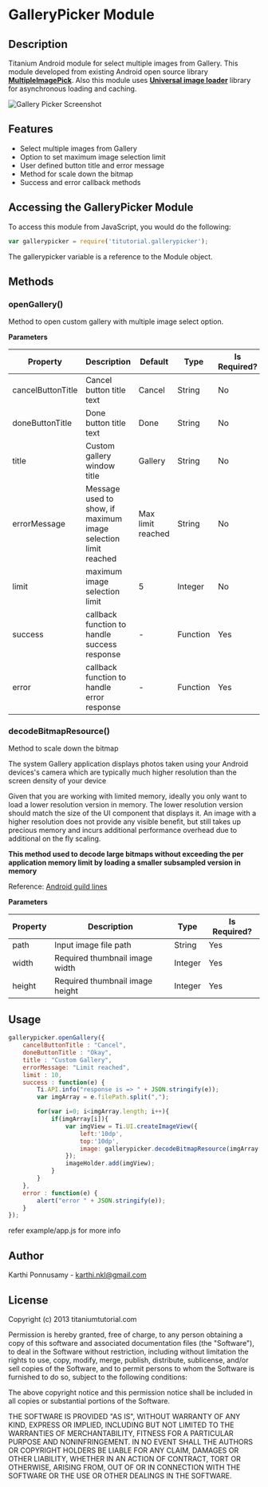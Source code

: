 # GalleryPicker Module

## Description

Titanium Android module for select multiple images from Gallery. This module developed from existing 
Android open source library **[MultipleImagePick](https://github.com/luminousman/MultipleImagePick)**. Also this module uses **[Universal image loader](https://github.com/nostra13/Android-Universal-Image-Loader)** library for asynchronous loading and caching. 

![Gallery Picker Screenshot](https://raw.github.com/luminousman/MultipleImagePick/master/2.png "Gallery Picker Screen")


## Features
* Select multiple images from Gallery
* Option to set maximum image selection limit
* User defined button title and error message
* Method for scale down the bitmap
* Success and error callback methods

## Accessing the GalleryPicker Module

To access this module from JavaScript, you would do the following:
```javascript
var gallerypicker = require('titutorial.gallerypicker');
```
The gallerypicker variable is a reference to the Module object.	

## Methods

### openGallery()

Method to open custom gallery with multiple image select option.

**Parameters**

| Property    	| Description | Default | Type | Is Required? |
| -------------	| ----------- | ------- | ---- | ------------ |
| cancelButtonTitle  | Cancel button title text| Cancel | String | No |
| doneButtonTitle  | Done button title text | Done | String | No |
| title | Custom gallery window title| Gallery | String | No |
| errorMessage 	| Message used to show, if maximum image selection limit reached | Max limit reached | String | No |
| limit	| maximum image selection limit | 5 | Integer | No |
| success | callback function to handle success response | - | Function | Yes |
| error | callback function to handle error response | - | Function | Yes |

### decodeBitmapResource()

Method to scale down the bitmap 

The system Gallery application displays photos taken using your Android devices's camera which are typically much higher 
resolution than the screen density of your device

Given that you are working with limited memory, ideally you only want to load a lower resolution version in memory. 
The lower resolution version should match the size of the UI component that displays it. 
An image with a higher resolution does not provide any visible benefit, but still takes up precious 
memory and incurs additional performance overhead due to additional on the fly scaling.

**This method used to decode large bitmaps without exceeding the per application memory limit by loading a smaller subsampled version in memory**

Reference: [Android guild lines](http://developer.android.com/training/displaying-bitmaps/load-bitmap.html)

**Parameters**

| Property    	| Description | Type | Is Required? |
| -------------	| ----------- | ---- | ------------ |
| path  | Input image file path | String | Yes |
| width  | Required thumbnail image width | Integer | Yes |
| height | Required thumbnail image height | Integer | Yes |

## Usage
```javascript
gallerypicker.openGallery({
	cancelButtonTitle : "Cancel",
	doneButtonTitle : "Okay",
	title : "Custom Gallery",
	errorMessage: "Limit reached",
	limit : 10,
	success : function(e) {
		Ti.API.info("response is => " + JSON.stringify(e));
		var imgArray = e.filePath.split(",");

		for(var i=0; i<imgArray.length; i++){
			if(imgArray[i]){
				var imgView = Ti.UI.createImageView({
					left:'10dp',
					top:'10dp',
					image: gallerypicker.decodeBitmapResource(imgArray[i], 100, 100)
				});
				imageHolder.add(imgView);
			}
		}
	},
	error : function(e) {
		alert("error " + JSON.stringify(e));
	}
});
```
refer example/app.js for more info

## Author

Karthi Ponnusamy - karthi.nkl@gmail.com

## License

Copyright (c) 2013 titaniumtutorial.com

Permission is hereby granted, free of charge, to any person obtaining a copy of this software and associated documentation files (the "Software"), to deal in the Software without restriction, including without limitation the rights to use, copy, modify, merge, publish, distribute, sublicense, and/or sell copies of the Software, and to permit persons to whom the Software is furnished to do so, subject to the following conditions:

The above copyright notice and this permission notice shall be included in all copies or substantial portions of the Software.

THE SOFTWARE IS PROVIDED "AS IS", WITHOUT WARRANTY OF ANY KIND, EXPRESS OR IMPLIED, INCLUDING BUT NOT LIMITED TO THE WARRANTIES OF MERCHANTABILITY, FITNESS FOR A PARTICULAR PURPOSE AND NONINFRINGEMENT. IN NO EVENT SHALL THE AUTHORS OR COPYRIGHT HOLDERS BE LIABLE FOR ANY CLAIM, DAMAGES OR OTHER LIABILITY, WHETHER IN AN ACTION OF CONTRACT, TORT OR OTHERWISE, ARISING FROM, OUT OF OR IN CONNECTION WITH THE SOFTWARE OR THE USE OR OTHER DEALINGS IN THE SOFTWARE.
